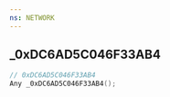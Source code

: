 ```yaml
---
ns: NETWORK
---
```

## _0xDC6AD5C046F33AB4

```c
// 0xDC6AD5C046F33AB4
Any _0xDC6AD5C046F33AB4();
```

